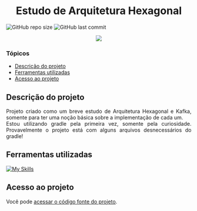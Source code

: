 # <h1 align="center"> Estudo de Arquitetura Hexagonal </h1>
![GitHub repo size](https://img.shields.io/github/repo-size/PedroQueiroz1/EstudoDeArquiteturaHexagonal?style=plastic)
![GitHub last commit](https://img.shields.io/github/last-commit/PedroQueiroz1/EstudoDeArquiteturaHexagonal?style=plastic)

<p align="center">
   <img src="http://img.shields.io/static/v1?label=STATUS&message=FINALIZADO&color=RED&style=for-the-badge" #vitrinedev/>
</p>

### Tópicos 

- [Descrição do projeto](#descrição-do-projeto)
- [Ferramentas utilizadas](#ferramentas-utilizadas)
- [Acesso ao projeto](#acesso-ao-projeto)

## Descrição do projeto 

<p align="justify">
   Projeto criado como um breve estudo de Arquitetura Hexagonal e Kafka, somente para ter uma noção básica sobre a implementação de cada um.<br>
   Estou utilizando gradle pela primeira vez, somente pela curiosidade. Provavelmente o projeto está com alguns arquivos desnecessários do gradle!
  
## Ferramentas utilizadas
[![My Skills](https://skillicons.dev/icons?i=java,gradle,kafka,mongodb,docker)](https://skillicons.dev)

## Acesso ao projeto

Você pode [acessar o código fonte do projeto](https://github.com/PedroQueiroz1/EstudoDeJSPeServlets).
